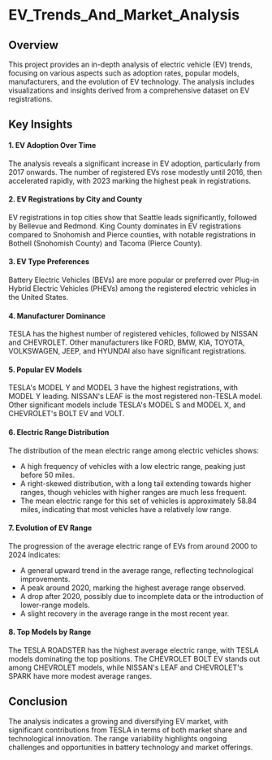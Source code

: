 # EV_Trends_And_Market_Analysis

## Overview
This project provides an in-depth analysis of electric vehicle (EV) trends, focusing on various aspects such as adoption rates, popular models, manufacturers, and the evolution of EV technology. The analysis includes visualizations and insights derived from a comprehensive dataset on EV registrations.

## Key Insights
#### 1. EV Adoption Over Time
The analysis reveals a significant increase in EV adoption, particularly from 2017 onwards. The number of registered EVs rose modestly until 2016, then accelerated rapidly, with 2023 marking the highest peak in registrations.

#### 2. EV Registrations by City and County
EV registrations in top cities show that Seattle leads significantly, followed by Bellevue and Redmond. King County dominates in EV registrations compared to Snohomish and Pierce counties, with notable registrations in Bothell (Snohomish County) and Tacoma (Pierce County).

#### 3. EV Type Preferences
Battery Electric Vehicles (BEVs) are more popular or preferred over Plug-in Hybrid Electric Vehicles (PHEVs) among the registered electric vehicles in the United States.

#### 4. Manufacturer Dominance
TESLA has the highest number of registered vehicles, followed by NISSAN and CHEVROLET. Other manufacturers like FORD, BMW, KIA, TOYOTA, VOLKSWAGEN, JEEP, and HYUNDAI also have significant registrations.

#### 5. Popular EV Models
TESLA's MODEL Y and MODEL 3 have the highest registrations, with MODEL Y leading. NISSAN's LEAF is the most registered non-TESLA model. Other significant models include TESLA's MODEL S and MODEL X, and CHEVROLET's BOLT EV and VOLT.

#### 6. Electric Range Distribution
The distribution of the mean electric range among electric vehicles shows:

* A high frequency of vehicles with a low electric range, peaking just before 50 miles.
* A right-skewed distribution, with a long tail extending towards higher ranges, though vehicles with higher ranges are much less frequent.
* The mean electric range for this set of vehicles is approximately 58.84 miles, indicating that most vehicles have a relatively low range.

#### 7. Evolution of EV Range
The progression of the average electric range of EVs from around 2000 to 2024 indicates:

* A general upward trend in the average range, reflecting technological improvements.
* A peak around 2020, marking the highest average range observed.
* A drop after 2020, possibly due to incomplete data or the introduction of lower-range models.
* A slight recovery in the average range in the most recent year.

#### 8. Top Models by Range
The TESLA ROADSTER has the highest average electric range, with TESLA models dominating the top positions. The CHEVROLET BOLT EV stands out among CHEVROLET models, while NISSAN's LEAF and CHEVROLET's SPARK have more modest average ranges.

## Conclusion
The analysis indicates a growing and diversifying EV market, with significant contributions from TESLA in terms of both market share and technological innovation. The range variability highlights ongoing challenges and opportunities in battery technology and market offerings.
